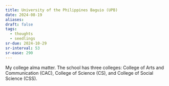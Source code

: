 ```yaml
---
title: University of the Philippines Baguio (UPB)
date: 2024-08-19
aliases: 
draft: false
tags:
  - thoughts
  - seedlings
sr-due: 2024-10-29
sr-interval: 53
sr-ease: 290
---
```

My college alma matter. The school has three colleges: College of Arts and Communication (CAC), College of Science (CS), and College of Social Science (CSS).